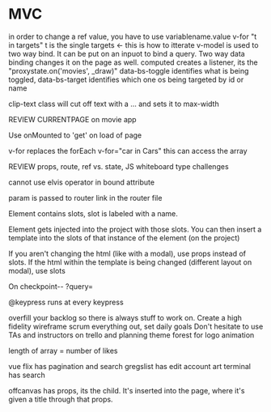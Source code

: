 # MVC
in order to change a ref value, you have to use variablename.value
v-for "t in targets" t is the single targets <- this is how to itterate
v-model is used to two way bind. It can be put on an inpuot to bind a query. Two way data binding changes it on the page as well.
computed creates a listener, its the "proxystate.on('movies', _draw)"
data-bs-toggle identifies what is being toggled, data-bs-target identifies which one os being targeted by id or name

clip-text class will cut off text with a ... and sets it to max-width

REVIEW CURRENTPAGE on movie app

Use onMounted to 'get' on load of page

v-for replaces the forEach
v-for="car in Cars" this can access the array 

REVIEW props, route, ref vs. state, JS whiteboard type challenges

cannot use elvis operator in bound attribute

param is passed to router link in the router file

Element contains slots, slot is labeled with a name.

Element gets injected into the project with those slots. You can then insert a template into the slots of that instance of the element (on the project)

If you aren't changing the html (like with a modal), use props instead of slots. If the html within the template is being changed (different layout on modal), use slots

On checkpoint-- ?query=

@keypress runs at every keypress

overfill your backlog so there is always stuff to work on.
Create a high fidelity wireframe
scrum everything out, set daily goals
Don't hesitate to use TAs and instructors on trello and planning
theme forest for logo animation

length of array = number of likes

vue flix has pagination and search
gregslist has edit account
art terminal has search

offcanvas has props, its the child. It's inserted into the page, where it's given a title through that props. 
